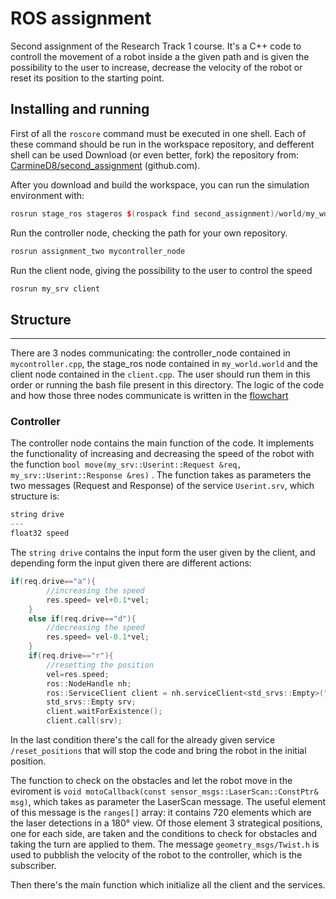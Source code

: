ROS assignment
================================
Second assignment of the Research Track 1 course. It's a C++ code to controll the movement of a robot inside a the given path and is given the possibility to the user to increase, decrease the velocity of the robot or reset its position to the starting point.

Installing and running
----------------------
First of all the `roscore` command must be executed in one shell.
Each of these command should be run in the workspace repository, and defferent shell can be used
Download (or even better, fork) the repository from: [CarmineD8/second_assignment](https://github.com/CarmineD8/second_assignment) (github.com). 

After you download and build the workspace, you can run the simulation environment with:
```cpp
rosrun stage_ros stageros $(rospack find second_assignment)/world/my_world.world
```

Run the controller node, checking the path for your own repository.
```cpp
rosrun assignment_two mycontroller_node
```
Run the client node, giving the possibility to the user to control the speed
```cpp
rosrun my_srv client
```

## Structure
-----------------------------
There are 3 nodes communicating: the controller_node contained in `mycontroller.cpp`, the stage_ros node contained in `my_world.world` and the client node contained in the `client.cpp`.
The user should run them in this order or running the bash file present in this directory.
The logic of the code and how those three nodes communicate is written in the [flowchart](Flowchart.jpg)

### Controller ###

The controller node contains the main function of the code. It implements the functionality of increasing and decreasing the speed of the robot with the function `bool move(my_srv::Userint::Request &req, my_srv::Userint::Response &res)` . The function takes as parameters the two messages (Request and Response) of the service `Userint.srv`, which structure is:

```cpp
string drive
---
float32 speed
```
The `string drive` contains the input form the user given by the client, and depending form the input given there are different actions:

```cpp
if(req.drive=="a"){
		//increasing the speed
		res.speed= vel+0.1*vel;
	}
	else if(req.drive=="d"){
		//decreasing the speed
		res.speed= vel-0.1*vel;
	}
	if(req.drive=="r"){
		//resetting the position
		vel=res.speed;
		ros::NodeHandle nh;
		ros::ServiceClient client = nh.serviceClient<std_srvs::Empty>("/reset_positions");
		std_srvs::Empty srv;
		client.waitForExistence();
		client.call(srv);
```
In the last condition there's the call for the already given service `/reset_positions` that will stop the code and bring the robot in the initial position.

The function to check on the obstacles and let the robot move in the eviroment is `void motoCallback(const sensor_msgs::LaserScan::ConstPtr& msg)`, which takes as parameter the LaserScan message. The useful element of this message is the `ranges[]` array: it contains 720 elements which are the laser detections in a 180° view.
Of those element 3 strategical positions, one for each side, are taken and the conditions to check for obstacles and taking the turn are applied to them. 
The message `geometry_msgs/Twist.h` is used to pubblish the velocity of the robot to the controller, which is the subscriber.

Then there's the main function which initialize all the client and the services.


